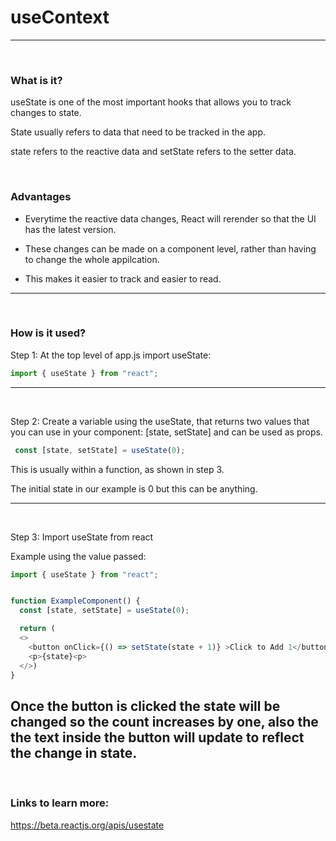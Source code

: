 # useContext

---

<br>

### What is it?

useState is one of the most important hooks that allows you to track changes to state.

State usually refers to  data that need to be tracked in the app.

state refers to the reactive data and setState refers to the setter data.

<br>

### Advantages

- Everytime the reactive data changes, React will rerender so that the UI has the latest version.

- These changes can be made on a component level, rather than having to change the whole appilcation.

- This makes it easier to track and easier to read.

---

<br>

### How is it used?

Step 1:
At the top level of app.js import useState:

```javascript
import { useState } from "react";
```

---

<br>

Step 2:
Create a variable using the useState, that returns two values that you can use in your component: [state, setState] and can be used as props.


```javascript
 const [state, setState] = useState(0);
```
This is usually within a function, as shown in step 3. 

The initial state in our example is 0 but this can be anything.

---

<br>

Step 3:
Import useState from react

Example using the value passed:

```javascript
import { useState } from "react";


function ExampleComponent() {
  const [state, setState] = useState(0);

  return ( 
  <> 
    <button onClick={() => setState(state + 1)} >Click to Add 1</button>;
    <p>{state}<p>
  </>)
}
```

Once the button is clicked the state will be changed so the count increases by one, also the the text inside the button will update to reflect the change in state.
---

<br>

### Links to learn more:

<https://beta.reactjs.org/apis/usestate>
